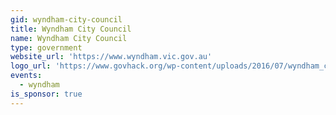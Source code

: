 ```yaml
---
gid: wyndham-city-council
title: Wyndham City Council
name: Wyndham City Council
type: government
website_url: 'https://www.wyndham.vic.gov.au'
logo_url: 'https://www.govhack.org/wp-content/uploads/2016/07/wyndham_city_council.png'
events:
  - wyndham
is_sponsor: true
---
```

